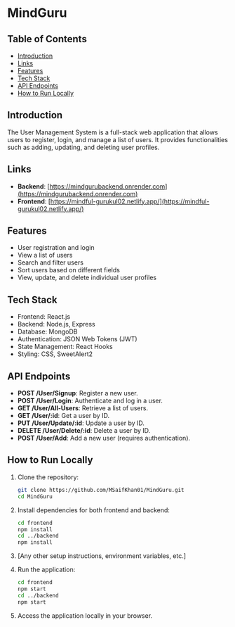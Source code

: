 # MindGuru




## Table of Contents

- [Introduction](#introduction)
- [Links](#Links)
- [Features](#features)
- [Tech Stack](#tech-stack)
- [API Endpoints](#api-endpoints)
- [How to Run Locally](#How-to-Run-Locally)





## Introduction

The User Management System is a full-stack web application that allows users to register, login, and manage a list of users. It provides functionalities such as adding, updating, and deleting user profiles.

## Links

- **Backend**: [https://mindgurubackend.onrender.com](https://mindgurubackend.onrender.com)
- **Frontend**: [https://mindful-gurukul02.netlify.app/](https://mindful-gurukul02.netlify.app/)


## Features

- User registration and login
- View a list of users
- Search and filter users
- Sort users based on different fields
- View, update, and delete individual user profiles

## Tech Stack

- Frontend: React.js
- Backend: Node.js, Express
- Database: MongoDB
- Authentication: JSON Web Tokens (JWT)
- State Management: React Hooks
- Styling: CSS, SweetAlert2

## API Endpoints

- **POST /User/Signup**: Register a new user.
- **POST /User/Login**: Authenticate and log in a user.
- **GET /User/All-Users**: Retrieve a list of users.
- **GET /User/:id**: Get a user by ID.
- **PUT /User/Update/:id**: Update a user by ID.
- **DELETE /User/Delete/:id**: Delete a user by ID.
- **POST /User/Add**: Add a new user (requires authentication).



## How to Run Locally

1. Clone the repository:
   ```bash
   git clone https://github.com/MSaifKhan01/MindGuru.git
   cd MindGuru
   ```

2. Install dependencies for both frontend and backend:
   ```bash
   cd frontend
   npm install
   cd ../backend
   npm install
   ```

3. [Any other setup instructions, environment variables, etc.]

4. Run the application:
   ```bash
   cd frontend
   npm start
   cd ../backend
   npm start
   ```

5. Access the application locally in your browser.

```

